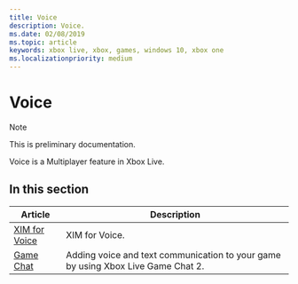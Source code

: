 ```yaml
---
title: Voice
description: Voice.
ms.date: 02/08/2019
ms.topic: article
keywords: xbox live, xbox, games, windows 10, xbox one
ms.localizationpriority: medium
---
```


# Voice

> [!NOTE]
> This is preliminary documentation.

Voice is a Multiplayer feature in Xbox Live.


## In this section

| Article | Description |
|---------|-------------|
| [XIM for Voice](features/multiplayer/voice/xim/index.md) | XIM for Voice. |
| [Game Chat](multiplayer/chat/game-chat-2.md) | Adding voice and text communication to your game by using Xbox Live Game Chat 2. |
